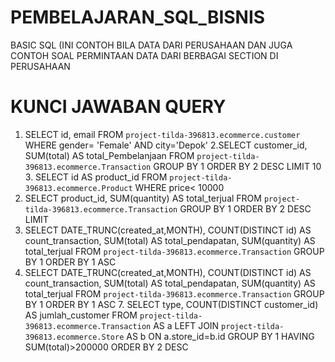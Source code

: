 # PEMBELAJARAN_SQL_BISNIS
BASIC SQL (INI CONTOH BILA DATA DARI PERUSAHAAN DAN JUGA CONTOH SOAL PERMINTAAN DATA DARI BERBAGAI SECTION DI PERUSAHAAN

# KUNCI JAWABAN QUERY
1. SELECT
  id,
  email
FROM
  `project-tilda-396813.ecommerce.customer`
WHERE
  gender= 'Female'
  AND city='Depok'
2.SELECT
  customer_id,
  SUM(total) AS total_Pembelanjaan
FROM
  `project-tilda-396813.ecommerce.Transaction`
GROUP BY
  1
ORDER BY 
  2 DESC
LIMIT
  10
   3. SELECT 
id AS product_id 
 FROM `project-tilda-396813.ecommerce.Product` 
 WHERE price< 10000
4. SELECT
  product_id,
  SUM(quantity) AS total_terjual
FROM
  `project-tilda-396813.ecommerce.Transaction`
GROUP BY
  1
ORDER BY
  2 DESC
LIMIT
  5. SELECT
  DATE_TRUNC(created_at,MONTH),
  COUNT(DISTINCT id) AS count_transaction,
  SUM(total) AS total_pendapatan,
  SUM(quantity) AS total_terjual
FROM
  `project-tilda-396813.ecommerce.Transaction`
GROUP BY
  1
ORDER BY
  1 ASC
6. SELECT
  DATE_TRUNC(created_at,MONTH),
  COUNT(DISTINCT id) AS count_transaction,
  SUM(total) AS total_pendapatan,
  SUM(quantity) AS total_terjual
FROM
  `project-tilda-396813.ecommerce.Transaction`
GROUP BY
  1
ORDER BY
  1 ASC
   7. SELECT
 type,
 COUNT(DISTINCT customer_id) AS jumlah_customer
FROM
 `project-tilda-396813.ecommerce.Transaction` AS a
LEFT JOIN
 `project-tilda-396813.ecommerce.Store`  AS b
ON
 a.store_id=b.id
GROUP BY
 1
HAVING
 SUM(total)>200000
ORDER BY
 2 DESC
